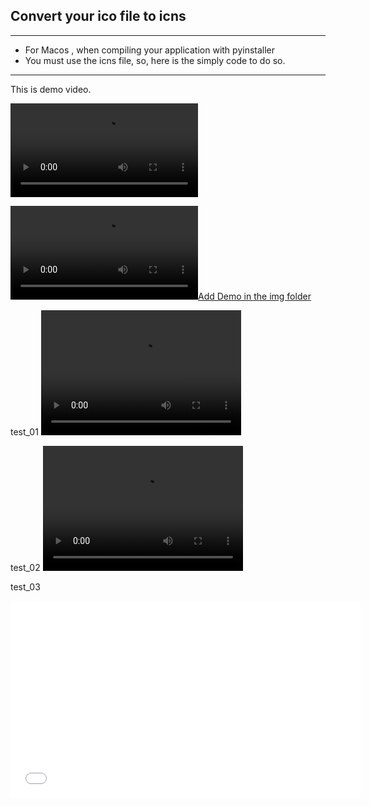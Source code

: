 
## Convert your ico file to icns
---

- For Macos , when compiling your application with pyinstaller
- You must use the icns file, so, here is the simply code to do so.

---

This is demo video.

![](demo.mp4)

[![Add Demo in the img folder](img/demo.mp4)](img)

test_01
<video src="img/demo.mp4" width="320" height="200" controls preload></video>

test_02
<video src="demo.mp4" width="320" height="200" controls preload></video>

test_03
<div>
 <iframe width="560" height="315"
src="demo.mp4" 
frameborder="0" 
allow="accelerometer; autoplay; encrypted-media; gyroscope; picture-in-picture" 
allowfullscreen></iframe>
</div>